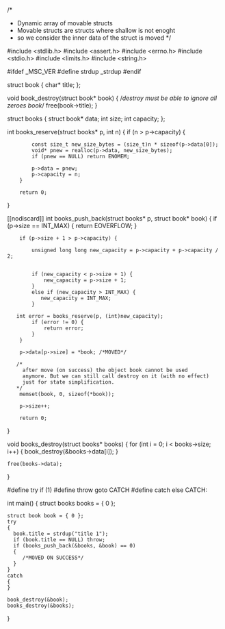 /*
  *  Dynamic array of movable structs
  *  Movable structs are structs where shallow is not enoght
  *  so we consider the inner data of the struct is moved
 */

#include <stdlib.h>
#include <assert.h>
#include <errno.h>
#include <stdio.h>
#include <limits.h>
#include <string.h>

#ifdef _MSC_VER
#define strdup _strdup
#endif

struct book {
    char* title;
};

void book_destroy(struct book* book)
{
    /*destroy must be able to ignore all zeroes book*/
    free(book->title);
}


struct books {
    struct book* data;
        int size;
        int capacity;
};

int books_reserve(struct books* p, int n)
{
        if (n > p->capacity) {

            const size_t new_size_bytes = (size_t)n * sizeof(p->data[0]);
            void* pnew = realloc(p->data, new_size_bytes);
            if (pnew == NULL) return ENOMEM;

            p->data = pnew;
            p->capacity = n;
        }

        return 0;
}



[[nodiscard]]
int books_push_back(struct books* p, struct book* book)
{
        if (p->size == INT_MAX) {
            return EOVERFLOW;
        }

        if (p->size + 1 > p->capacity) {

            unsigned long long new_capacity = p->capacity + p->capacity / 2;


            if (new_capacity < p->size + 1) {
                new_capacity = p->size + 1;
            }
            else if (new_capacity > INT_MAX) {
               new_capacity = INT_MAX;
            }

       int error = books_reserve(p, (int)new_capacity);
            if (error != 0) {
                return error;
            }
        }

        p->data[p->size] = *book; /*MOVED*/

       /*
         after move (on success) the object book cannot be used 
         anymore. But we can still call destroy on it (with no effect)
         just for state simplification.
       */
        memset(book, 0, sizeof(*book));

        p->size++;

        return 0;
}

void books_destroy(struct books* books)
{
    for (int i = 0; i < books->size; i++) {
        book_destroy(&books->data[i]);
    }

    free(books->data);
}

#define try  if (1)
#define throw goto CATCH
#define catch else CATCH:

int main()
{
   struct books books = { 0 };


    struct book book = { 0 };
    try
    {
      book.title = strdup("title 1");
      if (book.title == NULL) throw;
      if (books_push_back(&books, &book) == 0)
      {
         /*MOVED ON SUCCESS*/
      }
    }
    catch
    {
    }

    book_destroy(&book);
    books_destroy(&books);
}
